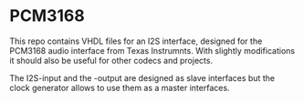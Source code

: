 PCM3168
=======

This repo contains VHDL files for an I2S interface, designed for the PCM3168 audio interface from Texas Instrumnts. 
With slightly modifications it should also be useful for other codecs and projects.

The I2S-input and the -output are designed as slave interfaces but the clock generator allows to use them as a master interfaces. 
